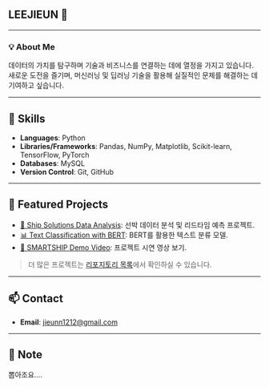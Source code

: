 ## LEEJIEUN 👋

---
### 💡 About Me
데이터의 가치를 탐구하며 기술과 비즈니스를 연결하는 데에 열정을 가지고 있습니다. 
새로운 도전을 즐기며, 머신러닝 및 딥러닝 기술을 활용해
실질적인 문제를 해결하는 데 기여하고 싶습니다.

---

## 🔧 Skills
- **Languages**: Python
- **Libraries/Frameworks**: Pandas, NumPy, Matplotlib, Scikit-learn, TensorFlow, PyTorch
- **Databases**: MySQL
- **Version Control**: Git, GitHub

---

## 📂 Featured Projects
- [🚢 Ship Solutions Data Analysis](#): 선박 데이터 분석 및 리드타임 예측 프로젝트.
- [📊 Text Classification with BERT](https://github.com/yourusername/bert-text-classification): BERT를 활용한 텍스트 분류 모델.
- [🎥 SMARTSHIP Demo Video](https://www.youtube.com/watch?v=example): 프로젝트 시연 영상 보기.

> 더 많은 프로젝트는 [리포지토리 목록](https://github.com/yourusername?tab=repositories)에서 확인하실 수 있습니다.

---

## 📫 Contact
- **Email**: jieunn1212@gmail.com
---

## 📌 Note
뽑아조요....
